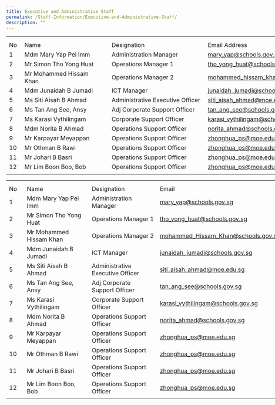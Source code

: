 ```yaml
---
title: Executive and Administrative Staff
permalink: /Staff-Information/Executive-and-Administrative-Staff/
description: ""
---
```

<table border="0" cellpadding="0" cellspacing="0" width="1001" style="border-collapse:
 collapse;width:752pt"><colgroup><col width="27" style="mso-width-source:userset;mso-width-alt:987;width:20pt"> <col width="249" style="mso-width-source:userset;mso-width-alt:9106;width:187pt"> <col width="274" style="mso-width-source:userset;mso-width-alt:10020;width:206pt"> <col width="441" style="mso-width-source:userset;mso-width-alt:16128;width:331pt"> <col width="10" style="mso-width-source:userset;mso-width-alt:365;width:8pt"></colgroup><tbody><tr height="10" style="mso-height-source:userset;height:7.5pt"><td height="10" class="xl66" width="27" style="height:7.5pt;width:20pt"><a name="RANGE!B4:F18"></a></td><td class="xl67" width="249" style="width:187pt"></td><td class="xl67" width="274" style="width:206pt"></td><td class="xl67" width="441" style="width:331pt"></td><td class="xl67" width="10" style="width:8pt"></td></tr><tr height="21" style="height:15.75pt"><td height="21" class="xl72" style="height:15.75pt">No</td><td class="xl68" style="border-left:none">Name</td><td class="xl68" style="border-left:none">Designation</td><td class="xl70" style="border-left:none">Email Address<span style="mso-spacerun:yes">&nbsp;</span></td><td class="xl67"></td></tr><tr height="21" style="height:15.75pt"><td height="21" class="xl72" style="height:15.75pt;border-top:none">1</td><td class="xl68" style="border-top:none;border-left:none">Mdm Mary Yap Pei Imm<span style="mso-spacerun:yes">&nbsp;</span></td><td class="xl68" style="border-top:none;border-left:none">Administration Manager</td><td class="xl71" style="border-top:none;border-left:none"><a href="mailto:mary_yap@schools.gov.sg">mary_yap@schools.gov.sg</a></td><td class="xl67"></td></tr><tr height="21" style="height:15.75pt"><td height="21" class="xl72" style="height:15.75pt;border-top:none">2</td><td class="xl69" width="249" style="width:187pt">Mr Simon Tho Yong Huat</td><td class="xl68" style="border-top:none">Operations Manager 1</td><td class="xl71" style="border-top:none;border-left:none"><a href="mailto:tho_yong_huat@schools.gov.sg">tho_yong_huat@schools.gov.sg</a></td><td class="xl67"></td></tr><tr height="21" style="height:15.75pt"><td height="21" class="xl72" style="height:15.75pt;border-top:none">3</td><td class="xl68" style="border-left:none">Mr Mohammed Hissam Khan<span style="mso-spacerun:yes">&nbsp;</span></td><td class="xl68" style="border-top:none;border-left:none">Operations Manager 2</td><td class="xl71" style="border-top:none;border-left:none"><a href="mailto:mohammed_hissam_khan@schools.gov.sg">mohammed_hissam_khan@schools.gov.sg</a></td><td class="xl67"></td></tr><tr height="21" style="height:15.75pt"><td height="21" class="xl72" style="height:15.75pt;border-top:none">4</td><td class="xl68" style="border-top:none;border-left:none">Mdm Junaidah B Jumadi</td><td class="xl68" style="border-top:none;border-left:none">ICT Manager</td><td class="xl71" style="border-top:none;border-left:none"><a href="mailto:junaidah_jumadi@schools.gov.sg">junaidah_jumadi@schools.gov.sg</a></td><td class="xl67"></td></tr><tr height="21" style="height:15.75pt"><td height="21" class="xl72" style="height:15.75pt;border-top:none">5</td><td class="xl68" style="border-top:none;border-left:none">Ms Siti Aisah B Ahmad<span style="mso-spacerun:yes">&nbsp;</span></td><td class="xl68" style="border-top:none;border-left:none">Administrative Executive Officer</td><td class="xl71" style="border-top:none;border-left:none"><a href="mailto:siti_aisah_ahmad@moe.edu.sg">siti_aisah_ahmad@moe.edu.sg</a></td><td class="xl67"></td></tr><tr height="21" style="height:15.75pt"><td height="21" class="xl72" style="height:15.75pt;border-top:none">6</td><td class="xl68" style="border-top:none;border-left:none">Ms Tan Ang See, Ansy<span style="mso-spacerun:yes">&nbsp;</span></td><td class="xl68" style="border-top:none;border-left:none">Adj Corporate Support Officer</td><td class="xl71" style="border-top:none;border-left:none"><a href="mailto:tan_ang_see@schools.gov.sg">tan_ang_see@schools.gov.sg</a></td><td class="xl67"></td></tr><tr height="21" style="height:15.75pt"><td height="21" class="xl72" style="height:15.75pt;border-top:none">7</td><td class="xl68" style="border-top:none;border-left:none">Ms Karasi Vythilingam</td><td class="xl68" style="border-top:none;border-left:none">Corporate Support Officer</td><td class="xl71" style="border-top:none;border-left:none"><a href="mailto:karasi_vythilingam@schools.gov.sg">karasi_vythilingam@schools.gov.sg</a></td><td class="xl67"></td></tr><tr height="21" style="height:15.75pt"><td height="21" class="xl72" style="height:15.75pt;border-top:none">8</td><td class="xl68" style="border-top:none;border-left:none">Mdm Norita B Ahmad<span style="mso-spacerun:yes">&nbsp;</span></td><td class="xl68" style="border-top:none;border-left:none">Operations Support Officer</td><td class="xl71" style="border-top:none;border-left:none"><a href="mailto:norita_ahmad@schools.gov.sg">norita_ahmad@schools.gov.sg</a></td><td class="xl67"></td></tr><tr height="21" style="height:15.75pt"><td height="21" class="xl72" style="height:15.75pt;border-top:none">9</td><td class="xl68" style="border-top:none;border-left:none">Mr Karpayar Meyappan<span style="mso-spacerun:yes">&nbsp;</span></td><td class="xl68" style="border-top:none;border-left:none">Operations Support Officer</td><td class="xl71" style="border-top:none;border-left:none"><a href="mailto:zhonghua_ps@moe.edu.sg">zhonghua_ps@moe.edu.sg</a></td><td class="xl67"></td></tr><tr height="21" style="height:15.75pt"><td height="21" class="xl72" style="height:15.75pt;border-top:none">10</td><td class="xl68" style="border-top:none;border-left:none">Mr Othman B Rawi<span style="mso-spacerun:yes">&nbsp;</span></td><td class="xl68" style="border-top:none;border-left:none">Operations Support Officer</td><td class="xl71" style="border-top:none;border-left:none"><a href="mailto:zhonghua_ps@moe.edu.sg">zhonghua_ps@moe.edu.sg</a></td><td class="xl67"></td></tr><tr height="21" style="height:15.75pt"><td height="21" class="xl72" style="height:15.75pt;border-top:none">11</td><td class="xl68" style="border-top:none;border-left:none">Mr Johari B Basri<span style="mso-spacerun:yes">&nbsp;</span></td><td class="xl68" style="border-top:none;border-left:none">Operations Support Officer</td><td class="xl71" style="border-top:none;border-left:none"><a href="mailto:zhonghua_ps@moe.edu.sg">zhonghua_ps@moe.edu.sg</a></td><td class="xl67"></td></tr><tr height="21" style="height:15.75pt"><td height="21" class="xl72" style="height:15.75pt;border-top:none">12</td><td class="xl68" style="border-top:none;border-left:none">Mr Lim Boon Boo, Bob<span style="mso-spacerun:yes">&nbsp;</span></td><td class="xl68" style="border-top:none;border-left:none">Operations Support Officer</td><td class="xl71" style="border-top:none;border-left:none"><a href="mailto:zhonghua_ps@moe.edu.sg">zhonghua_ps@moe.edu.sg</a></td><td class="xl67"></td></tr><tr height="7" style="mso-height-source:userset;height:5.25pt"><td height="7" class="xl66" style="height:5.25pt"></td><td class="xl67"></td><td class="xl67"></td><td class="xl67"></td><td class="xl67"></td></tr></tbody></table>


<table border="0" cellpadding="0" cellspacing="0" width="755" style="border-collapse:
 collapse;width:566pt"><colgroup><col width="40" style="mso-width-source:userset;mso-width-alt:1462;width:30pt"> <col width="215" span="2" style="mso-width-source:userset;mso-width-alt:7862;
 width:161pt"> <col width="285" style="mso-width-source:userset;mso-width-alt:10422;width:214pt"></colgroup><tbody><tr height="10" style="mso-height-source:userset;height:7.5pt"><td height="10" class="xl66" width="40" style="height:7.5pt;width:30pt"><a name="RANGE!B4:E18"></a></td><td class="xl67" width="215" style="width:161pt"></td><td class="xl67" width="215" style="width:161pt"></td><td class="xl67" width="285" style="width:214pt"></td></tr><tr height="21" style="height:15.75pt"><td height="21" class="xl72" style="height:15.75pt">No</td><td class="xl68" style="border-left:none">Name</td><td class="xl68" style="border-left:none">Designation</td><td class="xl70" style="border-left:none">Email<span style="mso-spacerun:yes">&nbsp;</span></td></tr><tr height="21" style="height:15.75pt"><td height="21" class="xl72" style="height:15.75pt;border-top:none">1</td><td class="xl68" style="border-top:none;border-left:none">Mdm Mary Yap Pei Imm<span style="mso-spacerun:yes">&nbsp;</span></td><td class="xl68" style="border-top:none;border-left:none">Administration Manager</td><td class="xl71" style="border-top:none;border-left:none"><a href="mailto:mary_yap@schools.gov.sg">mary_yap@schools.gov.sg</a></td></tr><tr height="21" style="height:15.75pt"><td height="21" class="xl72" style="height:15.75pt;border-top:none">2</td><td class="xl69" width="215" style="width:161pt">Mr Simon Tho Yong Huat</td><td class="xl68" style="border-top:none">Operations Manager 1</td><td class="xl71" style="border-top:none;border-left:none"><a href="mailto:tho_yong_huat@schools.gov.sg">tho_yong_huat@schools.gov.sg</a></td></tr><tr height="21" style="height:15.75pt"><td height="21" class="xl72" style="height:15.75pt;border-top:none">3</td><td class="xl68" style="border-left:none">Mr Mohammed Hissam Khan<span style="mso-spacerun:yes">&nbsp;</span></td><td class="xl68" style="border-top:none;border-left:none">Operations Manager 2</td><td class="xl71" style="border-top:none;border-left:none"><a href="mailto:mohammed_Hissam_Khan@schools.gov.sg">mohammed_Hissam_Khan@schools.gov.sg</a></td></tr><tr height="21" style="height:15.75pt"><td height="21" class="xl72" style="height:15.75pt;border-top:none">4</td><td class="xl68" style="border-top:none;border-left:none">Mdm Junaidah B Jumadi</td><td class="xl68" style="border-top:none;border-left:none">ICT Manager</td><td class="xl71" style="border-top:none;border-left:none"><a href="mailto:junaidah_jumadi@schools.gov.sg">junaidah_jumadi@schools.gov.sg</a></td></tr><tr height="21" style="height:15.75pt"><td height="21" class="xl72" style="height:15.75pt;border-top:none">5</td><td class="xl68" style="border-top:none;border-left:none">Ms Siti Aisah B Ahmad<span style="mso-spacerun:yes">&nbsp;</span></td><td class="xl68" style="border-top:none;border-left:none">Administrative Executive Officer</td><td class="xl71" style="border-top:none;border-left:none"><a href="mailto:siti_aisah_ahmad@moe.edu.sg">siti_aisah_ahmad@moe.edu.sg</a></td></tr><tr height="21" style="height:15.75pt"><td height="21" class="xl72" style="height:15.75pt;border-top:none">6</td><td class="xl68" style="border-top:none;border-left:none">Ms Tan Ang See, Ansy<span style="mso-spacerun:yes">&nbsp;</span></td><td class="xl68" style="border-top:none;border-left:none">Adj Corporate Support Officer</td><td class="xl71" style="border-top:none;border-left:none"><a href="mailto:tan_ang_see@schools.gov.sg">tan_ang_see@schools.gov.sg</a></td></tr><tr height="21" style="height:15.75pt"><td height="21" class="xl72" style="height:15.75pt;border-top:none">7</td><td class="xl68" style="border-top:none;border-left:none">Ms Karasi Vythilingam</td><td class="xl68" style="border-top:none;border-left:none">Corporate Support Officer</td><td class="xl71" style="border-top:none;border-left:none"><a href="mailto:karasi_vythilingam@schools.gov.sg">karasi_vythilingam@schools.gov.sg</a></td></tr><tr height="21" style="height:15.75pt"><td height="21" class="xl72" style="height:15.75pt;border-top:none">8</td><td class="xl68" style="border-top:none;border-left:none">Mdm Norita B Ahmad<span style="mso-spacerun:yes">&nbsp;</span></td><td class="xl68" style="border-top:none;border-left:none">Operations Support Officer</td><td class="xl71" style="border-top:none;border-left:none"><a href="mailto:norita_ahmad@schools.gov.sg">norita_ahmad@schools.gov.sg</a></td></tr><tr height="21" style="height:15.75pt"><td height="21" class="xl72" style="height:15.75pt;border-top:none">9</td><td class="xl68" style="border-top:none;border-left:none">Mr Karpayar Meyappan<span style="mso-spacerun:yes">&nbsp;</span></td><td class="xl68" style="border-top:none;border-left:none">Operations Support Officer</td><td class="xl71" style="border-top:none;border-left:none"><a href="mailto:zhonghua_ps@moe.edu.sg">zhonghua_ps@moe.edu.sg</a></td></tr><tr height="21" style="height:15.75pt"><td height="21" class="xl72" style="height:15.75pt;border-top:none">10</td><td class="xl68" style="border-top:none;border-left:none">Mr Othman B Rawi<span style="mso-spacerun:yes">&nbsp;</span></td><td class="xl68" style="border-top:none;border-left:none">Operations Support Officer</td><td class="xl71" style="border-top:none;border-left:none"><a href="mailto:zhonghua_ps@moe.edu.sg">zhonghua_ps@moe.edu.sg</a></td></tr><tr height="21" style="height:15.75pt"><td height="21" class="xl72" style="height:15.75pt;border-top:none">11</td><td class="xl68" style="border-top:none;border-left:none">Mr Johari B Basri<span style="mso-spacerun:yes">&nbsp;</span></td><td class="xl68" style="border-top:none;border-left:none">Operations Support Officer</td><td class="xl71" style="border-top:none;border-left:none"><a href="mailto:zhonghua_ps@moe.edu.sg">zhonghua_ps@moe.edu.sg</a></td></tr><tr height="21" style="height:15.75pt"><td height="21" class="xl72" style="height:15.75pt;border-top:none">12</td><td class="xl68" style="border-top:none;border-left:none">Mr Lim Boon Boo, Bob<span style="mso-spacerun:yes">&nbsp;</span></td><td class="xl68" style="border-top:none;border-left:none">Operations Support Officer</td><td class="xl71" style="border-top:none;border-left:none"><a href="mailto:zhonghua_ps@moe.edu.sg">zhonghua_ps@moe.edu.sg</a></td></tr><tr height="7" style="mso-height-source:userset;height:5.25pt"><td height="7" class="xl66" style="height:5.25pt"></td><td class="xl67"></td><td class="xl67"></td><td class="xl67"></td></tr></tbody></table>